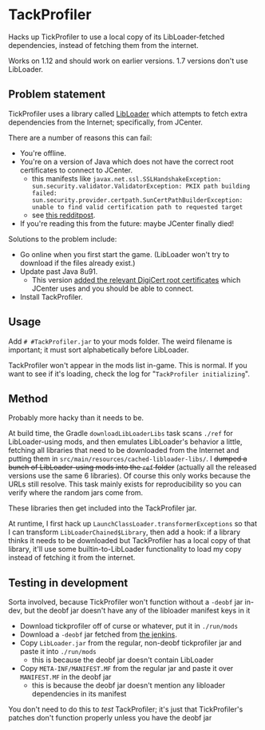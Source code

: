 # TackProfiler

Hacks up TickProfiler to use a local copy of its LibLoader-fetched dependencies, instead of fetching them from the internet.

Works on 1.12 and should work on earlier versions. 1.7 versions don't use LibLoader.

## Problem statement

TickProfiler uses a library called [LibLoader](https://github.com/MinimallyCorrect/LibLoader) which attempts to fetch extra dependencies from the Internet; specifically, from JCenter.

There are a number of reasons this can fail:

* You're offline.
* You're on a version of Java which does not have the correct root certificates to connect to JCenter.
  * this manifests like `javax.net.ssl.SSLHandshakeException: sun.security.validator.ValidatorException: PKIX path building failed: sun.security.provider.certpath.SunCertPathBuilderException: unable to find valid certification path to requested target`
  * see [this redditpost](https://old.reddit.com/r/feedthebeast/comments/1clbv19/tickprofiler_a_very_old_mod_needs_to_be_removed/).
* If you're reading this from the future: maybe JCenter finally died!

Solutions to the problem include:

* Go online when you first start the game. (LibLoader won't try to download if the files already exist.)
* Update past Java 8u91.
  * This version [added the relevant DigiCert root certificates](https://www.oracle.com/java/technologies/javase/8u91-relnotes.html) which JCenter uses and you should be able to connect.
* Install TackProfiler.

## Usage

Add `# #TackProfiler.jar` to your mods folder. The weird filename is important; it must sort alphabetically before LibLoader.

TackProfiler won't appear in the mods list in-game. This is normal. If you want to see if it's loading, check the log for "`TackProfiler initializing`".

## Method

Probably more hacky than it needs to be.

At build time, the Gradle `downloadLibLoaderLibs` task scans `./ref` for LibLoader-using mods, and then emulates LibLoader's behavior a little, fetching all libraries that need to be downloaded from the Internet and putting them in `src/main/resources/cached-libloader-libs/`. I ~~dumped a bunch of LibLoader-using mods into the `ref` folder~~ (actually all the released versions use the same 6 libraries). Of course this only works because the URLs still resolve. This task mainly exists for reproducibility so you can verify where the random jars come from.

These libraries then get included into the TackProfiler jar.

At runtime, I first hack up `LaunchClassLoader.transformerExceptions` so that I can transform `LibLoaderChained$Library`, then add a hook: if a library thinks it needs to be downloaded but TackProfiler has a local copy of that library, it'll use some builtin-to-LibLoader functionality to load my copy instead of fetching it from the internet.

## Testing in development

Sorta involved, because TickProfiler won't function without a `-deobf` jar in-dev, but the deobf jar doesn't have any of the libloader manifest keys in it

* Download tickprofiler off of curse or whatever, put it in `./run/mods`
* Download a `-deobf` jar fetched from [the jenkins](https://jenkins.nallar.me/job/TickProfiler/). 
* Copy `LibLoader.jar` from the regular, non-deobf tickprofiler jar and paste it into `./run/mods`
  * this is because the deobf jar doesn't contain LibLoader
* Copy `META-INF/MANIFEST.MF` from the regular jar and paste it over `MANIFEST.MF` in the deobf jar
  * this is because the deobf jar doesn't mention any libloader dependencies in its manifest

You don't need to do this to *test* TackProfiler; it's just that TickProfiler's patches don't function properly unless you have the deobf jar